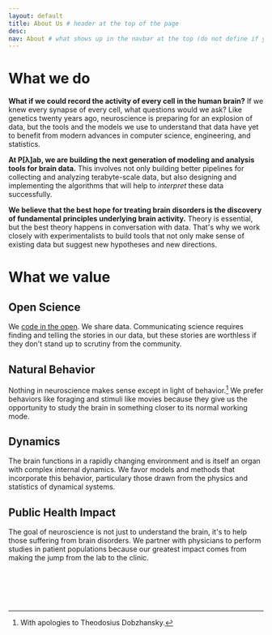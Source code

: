 ```yaml
---
layout: default
title: About Us # header at the top of the page
desc:
nav: About # what shows up in the navbar at the top (do not define if you don't want page in the navbar)
---
```


# What we do

**What if we could record the activity of every cell in the human brain?** If we knew every synapse of every cell, what questions would we ask? Like genetics twenty years ago, neuroscience is preparing for an explosion of data, but the tools and the models we use to understand that data have yet to benefit from modern advances in computer science, engineering, and statistics.

**At P[&lambda;]ab, we are building the next generation of modeling and analysis tools for brain data.** This involves not only building better pipelines for collecting and analyzing terabyte-scale data, but also designing and implementing the algorithms that will help to *interpret* these data successfully.

**We believe that the best hope for treating brain disorders is the discovery of fundamental principles underlying brain activity.** Theory is essential, but the best theory happens in conversation with data. That's why we work closely with experimentalists to build tools that not only make sense of existing data but suggest new hypotheses and new directions.


# What we value

## Open Science
We [code in the open](https://github.com/pearsonlab). We share data. Communicating science requires finding and telling the stories in our data, but these stories are worthless if they don't stand up to scrutiny from the community.

## Natural Behavior
Nothing in neuroscience makes sense except in light of behavior.[^1] We prefer behaviors like foraging and stimuli like movies because they give us the opportunity to study the brain in something closer to its normal working mode.

## Dynamics
The brain functions in a rapidly changing environment and is itself an organ with complex internal dynamics. We favor models and methods that incorporate this behavior, particulary those drawn from the physics and statistics of dynamical systems.

## Public Health Impact
The goal of neuroscience is not just to understand the brain, it's to help those suffering from brain disorders. We partner with physicians to perform studies in patient populations because our greatest impact comes from making the jump from the lab to the clinic.


<br><br>
<br><br>



[^1]: With apologies to Theodosius Dobzhansky.